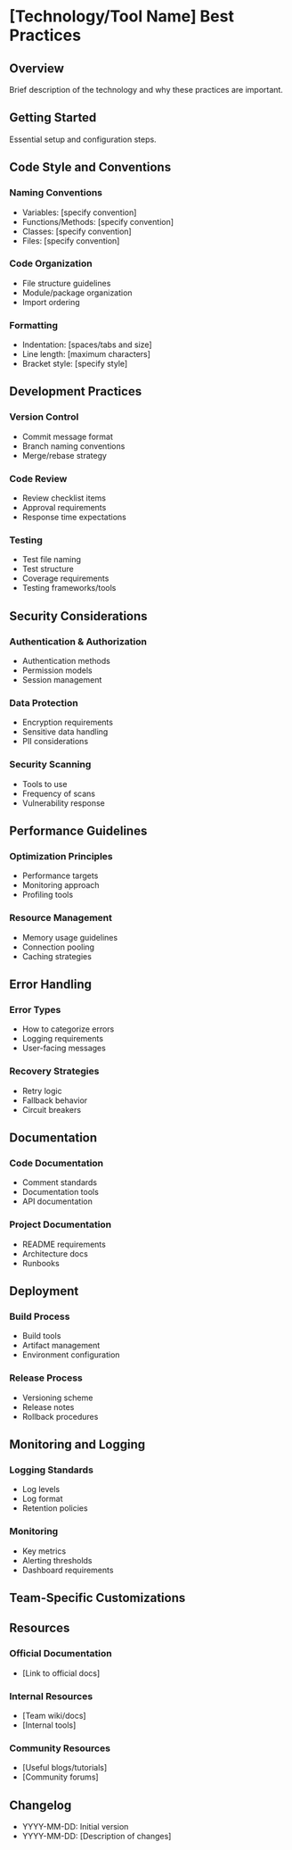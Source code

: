 # [Technology/Tool Name] Best Practices

<!-- 
Template for creating new best practices files
Instructions:
1. Replace [Technology/Tool Name] with your technology
2. Fill in each section with relevant practices
3. Remove sections that don't apply
4. Add custom sections as needed
5. Mark customizations with [CUSTOMIZED: Team Name]
-->

## Overview

Brief description of the technology and why these practices are important.

## Getting Started

Essential setup and configuration steps.

## Code Style and Conventions

### Naming Conventions
- Variables: [specify convention]
- Functions/Methods: [specify convention]
- Classes: [specify convention]
- Files: [specify convention]

### Code Organization
- File structure guidelines
- Module/package organization
- Import ordering

### Formatting
- Indentation: [spaces/tabs and size]
- Line length: [maximum characters]
- Bracket style: [specify style]

## Development Practices

### Version Control
- Commit message format
- Branch naming conventions
- Merge/rebase strategy

### Code Review
- Review checklist items
- Approval requirements
- Response time expectations

### Testing
- Test file naming
- Test structure
- Coverage requirements
- Testing frameworks/tools

## Security Considerations

### Authentication & Authorization
- Authentication methods
- Permission models
- Session management

### Data Protection
- Encryption requirements
- Sensitive data handling
- PII considerations

### Security Scanning
- Tools to use
- Frequency of scans
- Vulnerability response

## Performance Guidelines

### Optimization Principles
- Performance targets
- Monitoring approach
- Profiling tools

### Resource Management
- Memory usage guidelines
- Connection pooling
- Caching strategies

## Error Handling

### Error Types
- How to categorize errors
- Logging requirements
- User-facing messages

### Recovery Strategies
- Retry logic
- Fallback behavior
- Circuit breakers

## Documentation

### Code Documentation
- Comment standards
- Documentation tools
- API documentation

### Project Documentation
- README requirements
- Architecture docs
- Runbooks

## Deployment

### Build Process
- Build tools
- Artifact management
- Environment configuration

### Release Process
- Versioning scheme
- Release notes
- Rollback procedures

## Monitoring and Logging

### Logging Standards
- Log levels
- Log format
- Retention policies

### Monitoring
- Key metrics
- Alerting thresholds
- Dashboard requirements

## Team-Specific Customizations

<!-- Add your team's specific requirements here -->
<!-- Mark with [CUSTOMIZED: Team Name] -->

## Resources

### Official Documentation
- [Link to official docs]

### Internal Resources
- [Team wiki/docs]
- [Internal tools]

### Community Resources
- [Useful blogs/tutorials]
- [Community forums]

## Changelog

<!-- Track major updates to these practices -->
- YYYY-MM-DD: Initial version
- YYYY-MM-DD: [Description of changes]